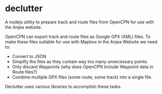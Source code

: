 # declutter

A nodejs utility to prepare track and route files from OpenCPN for use with the Anjea website.

OpenCPN can export track and route files as Google GPX (XML) files. To make these files suitable for use with Mapbox in the Anjea Website we need to:

- Convert to JSON
- Simplify the files as they contain way too many unnecessary points.
- Only discard Waypoints (why does OpenCPN include Waypoint data in Route files?)
- Combine multiple GPX files (some route, some track) into a single file.

Declutter uses various libraries to accomplish these tasks.

